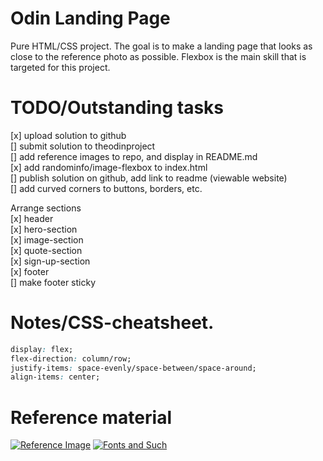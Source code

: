 # Odin Landing Page

Pure HTML/CSS project.
The goal is to make a landing page that looks as close to the reference photo as possible.
Flexbox is the main skill that is targeted for this project.

# TODO/Outstanding tasks

[x] upload solution to github  
[] submit solution to theodinproject  
[] add reference images to repo, and display in README.md  
[x] add randominfo/image-flexbox to index.html  
[] publish solution on github, add link to readme (viewable website)  
[] add curved corners to buttons, borders, etc.

Arrange sections  
[x] header  
[x] hero-section  
[x] image-section  
[x] quote-section  
[x] sign-up-section  
[x] footer  
[] make footer sticky

# Notes/CSS-cheatsheet.

```CSS
display: flex;
flex-direction: column/row;
justify-items: space-evenly/space-between/space-around;
align-items: center;
```

# Reference material

[![Reference Image](https://cdn.statically.io/gh/TheOdinProject/curriculum/81a5d553f4073e593d23a6ab00d50eef8620796d/foundations/html_css/project/imgs/01.png)](https://cdn.statically.io/gh/TheOdinProject/)
[![Fonts and Such](https://cdn.statically.io/gh/TheOdinProject/curriculum/81a5d553f4073e593d23a6ab00d50eef8620796d/foundations/html_css/project/imgs/02.png)](https://cdn.statically.io/gh/TheOdinProject/)
